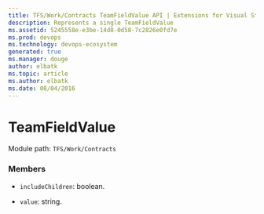 ```yaml
---
title: TFS/Work/Contracts TeamFieldValue API | Extensions for Visual Studio Team Services
description: Represents a single TeamFieldValue
ms.assetid: 5245558e-e3be-14d8-0d58-7c2826e0fd7e
ms.prod: devops
ms.technology: devops-ecosystem
generated: true
ms.manager: douge
author: elbatk
ms.topic: article
ms.author: elbatk
ms.date: 08/04/2016
---
```


# TeamFieldValue

Module path: `TFS/Work/Contracts`


### Members

* `includeChildren`: boolean. 

* `value`: string. 

